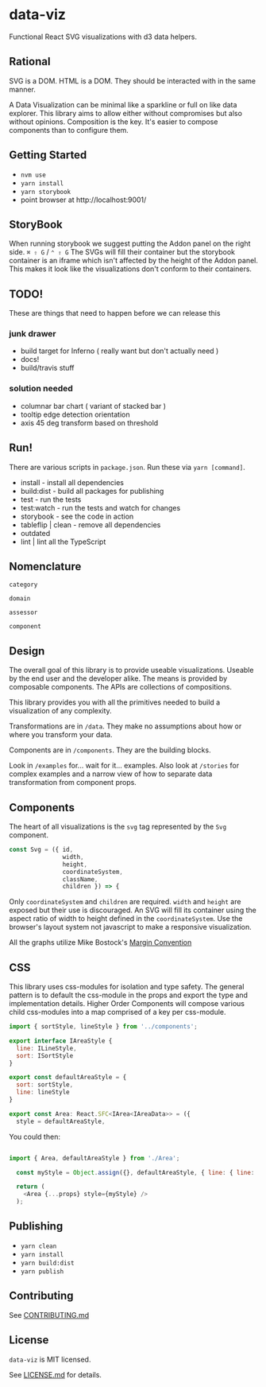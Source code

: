 # data-viz

Functional React SVG visualizations with d3 data helpers.

## Rational

SVG is a DOM.  HTML is a DOM.  They should be interacted with in the same manner.

A Data Visualization can be minimal like a sparkline or full on like data explorer.
This library aims to allow either without compromises but also without opinions.
Composition is the key.  It's easier to compose components than to configure them.

## Getting Started

* `nvm use`
* `yarn install`
* `yarn storybook`
* point browser at http://localhost:9001/

## StoryBook

When running storybook we suggest putting the Addon panel on the right side. `⌘ ⇧ G` / `⌃ ⇧ G`  The SVGs will fill their container but the storybook container is an iframe which isn't
affected by the height of the Addon panel.  This makes it look like the visualizations don't
conform to their containers.

## TODO!

These are things that need to happen before we can release this

### junk drawer

* build target for Inferno ( really want but don't actually need )
* docs!
* build/travis stuff

### solution needed
* columnar bar chart ( variant of stacked bar )
* tooltip edge detection orientation
* axis 45 deg transform based on threshold

## Run!

There are various scripts in `package.json`.  Run these via `yarn [command]`.

* install - install all dependencies
* build:dist - build all packages for publishing
* test - run the tests
* test:watch - run the tests and watch for changes
* storybook - see the code in action
* tableflip | clean - remove all dependencies
* outdated
* lint | lint all the TypeScript

## Nomenclature

`category`

`domain`

`assessor`

`component`

## Design

The overall goal of this library is to provide useable visualizations.  Useable
by the end user and the developer alike.  The means is provided by composable
components.  The APIs are collections of compositions.

This library provides you with all the primitives needed to build a visualization of
any complexity.

Transformations are in `/data`.  They make no assumptions about how or where you
transform your data.

Components are in `/components`.  They are the building blocks.

Look in `/examples` for... wait for it... examples. Also look at `/stories` for
complex examples and a narrow view of how to separate data transformation from
component props.

## Components

The heart of all visualizations is the `svg` tag represented by the `Svg` component.

```javascript
const Svg = ({ id,
               width,
               height,
               coordinateSystem,
               className,
               children }) => {
```

Only `coordinateSystem` and `children` are required.  `width` and `height` are
exposed but their use is discouraged.  An SVG will fill its container using the
aspect ratio of width to height defined in the `coordinateSystem`.  Use the
browser's layout system not javascript to make a responsive visualization.

All the graphs utilize Mike Bostock's [Margin Convention](https://bl.ocks.org/mbostock/3019563)

## CSS

This library uses css-modules for isolation and type safety.  The general pattern is to default
the css-module in the props and export the type and implementation details.  Higher Order
Components will compose various child css-modules into a map comprised of a key per css-module.

```javascript
import { sortStyle, lineStyle } from '../components';

export interface IAreaStyle {
  line: ILineStyle,
  sort: ISortStyle
}

export const defaultAreaStyle = {
  sort: sortStyle,
  line: lineStyle
}

export const Area: React.SFC<IArea<IAreaData>> = ({
  style = defaultAreaStyle,
```

You could then:

```javascript

import { Area, defaultAreaStyle } from './Area';

  const myStyle = Object.assign({}, defaultAreaStyle, { line: { line: 'foobar' } });

  return (
    <Area {...props} style={myStyle} />
  );
```

## Publishing

* `yarn clean`
* `yarn install`
* `yarn build:dist`
* `yarn publish`

## Contributing

See [CONTRIBUTING.md](CONTRIBUTING.md)

## License

`data-viz` is MIT licensed.

See [LICENSE.md](LICENSE.md) for details.
